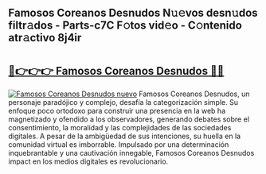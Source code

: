 ## Famosos Coreanos Desnudos N𝚞𝚎vos desn𝚞dos filtr𝚊dos - Parts-c7C F𝚘tos vid𝚎o - C𝚘ntenido atr𝚊ctivo 8j4ir

# <h2><a href="http://mbc8fwl.tromn.icu/?c=Famosos+Coreanos+Desnudos">🔗👉👉👉 Famosos Coreanos Desnudos 🔗🔗</a></h2>

[![Famosos Coreanos Desnudos nuevo](https://i.imgur.com/pEAQMta.gif)](http://mbc8fwl.tromn.icu/?c=Famosos+Coreanos+Desnudos)
Famosos Coreanos Desnudos, un personaje paradójico y complejo, desafía la categorización simple. Su enfoque poco ortodoxo para construir una presencia en la web ha magnetizado y ofendido a los observadores, generando debates sobre el consentimiento, la moralidad y las complejidades de las sociedades digitales. A pesar de la ambigüedad de sus intenciones, su huella en la comunidad virtual es imborrable. Impulsado por una determinación inquebrantable y una cautivación innegable, Famosos Coreanos Desnudos impact en los medios digitales es revolucionario.
